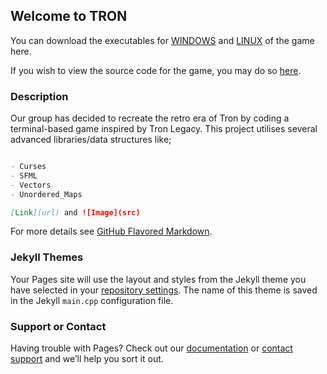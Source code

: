 ## Welcome to TRON

You can download the executables for [WINDOWS](https://github.com/Marz6759/TRON/edit/master/README.md) and [LINUX](https://github.com/Marz6759/TRON/edit/master/README.md) of the game here.

If you wish to view the source code for the game, you may do so [here](https://github.com/Marz6759/TRON).

### Description

Our group has decided to recreate the retro era of Tron by coding a terminal-based game inspired by Tron Legacy.
This project utilises several advanced libraries/data structures like;

```markdown

- Curses
- SFML
- Vectors
- Unordered_Maps

[Link](url) and ![Image](src)
```

For more details see [GitHub Flavored Markdown](https://guides.github.com/features/mastering-markdown/).

### Jekyll Themes

Your Pages site will use the layout and styles from the Jekyll theme you have selected in your [repository settings](https://github.com/Marz6759/TRON/settings). The name of this theme is saved in the Jekyll `main.cpp` configuration file.

### Support or Contact

Having trouble with Pages? Check out our [documentation](https://help.github.com/categories/github-pages-basics/) or [contact support](https://github.com/contact) and we’ll help you sort it out.
